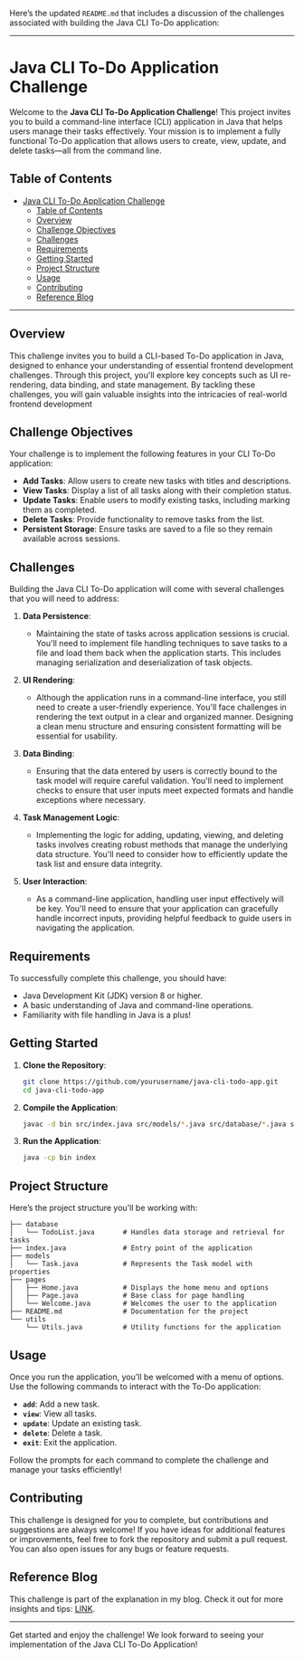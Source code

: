 Here’s the updated `README.md` that includes a discussion of the challenges associated with building the Java CLI To-Do application:

---

# Java CLI To-Do Application Challenge

Welcome to the **Java CLI To-Do Application Challenge**! This project invites you to build a command-line interface (CLI) application in Java that helps users manage their tasks effectively. Your mission is to implement a fully functional To-Do application that allows users to create, view, update, and delete tasks—all from the command line.

## Table of Contents
- [Java CLI To-Do Application Challenge](#java-cli-to-do-application-challenge)
  - [Table of Contents](#table-of-contents)
  - [Overview](#overview)
  - [Challenge Objectives](#challenge-objectives)
  - [Challenges](#challenges)
  - [Requirements](#requirements)
  - [Getting Started](#getting-started)
  - [Project Structure](#project-structure)
  - [Usage](#usage)
  - [Contributing](#contributing)
  - [Reference Blog](#reference-blog)

---

## Overview

This challenge invites you to build a CLI-based To-Do application in Java, designed to enhance your understanding of essential frontend development challenges. Through this project, you'll explore key concepts such as UI re-rendering, data binding, and state management. By tackling these challenges, you will gain valuable insights into the intricacies of real-world frontend development

## Challenge Objectives

Your challenge is to implement the following features in your CLI To-Do application:

- **Add Tasks**: Allow users to create new tasks with titles and descriptions.
- **View Tasks**: Display a list of all tasks along with their completion status.
- **Update Tasks**: Enable users to modify existing tasks, including marking them as completed.
- **Delete Tasks**: Provide functionality to remove tasks from the list.
- **Persistent Storage**: Ensure tasks are saved to a file so they remain available across sessions.

## Challenges

Building the Java CLI To-Do application will come with several challenges that you will need to address:

1. **Data Persistence**: 
   - Maintaining the state of tasks across application sessions is crucial. You'll need to implement file handling techniques to save tasks to a file and load them back when the application starts. This includes managing serialization and deserialization of task objects.

2. **UI Rendering**:
   - Although the application runs in a command-line interface, you still need to create a user-friendly experience. You'll face challenges in rendering the text output in a clear and organized manner. Designing a clean menu structure and ensuring consistent formatting will be essential for usability.

3. **Data Binding**:
   - Ensuring that the data entered by users is correctly bound to the task model will require careful validation. You'll need to implement checks to ensure that user inputs meet expected formats and handle exceptions where necessary.

4. **Task Management Logic**:
   - Implementing the logic for adding, updating, viewing, and deleting tasks involves creating robust methods that manage the underlying data structure. You'll need to consider how to efficiently update the task list and ensure data integrity.

5. **User Interaction**:
   - As a command-line application, handling user input effectively will be key. You'll need to ensure that your application can gracefully handle incorrect inputs, providing helpful feedback to guide users in navigating the application.

## Requirements

To successfully complete this challenge, you should have:

- Java Development Kit (JDK) version 8 or higher.
- A basic understanding of Java and command-line operations.
- Familiarity with file handling in Java is a plus!

## Getting Started

1. **Clone the Repository**:
    ```bash
    git clone https://github.com/yourusername/java-cli-todo-app.git
    cd java-cli-todo-app
    ```

2. **Compile the Application**:
    ```bash
    javac -d bin src/index.java src/models/*.java src/database/*.java src/pages/*.java src/utils/*.java
    ```

3. **Run the Application**:
    ```bash
    java -cp bin index
    ```

## Project Structure

Here’s the project structure you'll be working with:

```
├── database
│   └── TodoList.java       # Handles data storage and retrieval for tasks
├── index.java              # Entry point of the application
├── models
│   └── Task.java           # Represents the Task model with properties
├── pages
│   ├── Home.java           # Displays the home menu and options
│   ├── Page.java           # Base class for page handling
│   └── Welcome.java        # Welcomes the user to the application
├── README.md               # Documentation for the project
└── utils
    └── Utils.java          # Utility functions for the application
```

## Usage

Once you run the application, you'll be welcomed with a menu of options. Use the following commands to interact with the To-Do application:

- **`add`**: Add a new task.
- **`view`**: View all tasks.
- **`update`**: Update an existing task.
- **`delete`**: Delete a task.
- **`exit`**: Exit the application.

Follow the prompts for each command to complete the challenge and manage your tasks efficiently!

## Contributing

This challenge is designed for you to complete, but contributions and suggestions are always welcome! If you have ideas for additional features or improvements, feel free to fork the repository and submit a pull request. You can also open issues for any bugs or feature requests.

## Reference Blog

This challenge is part of the explanation in my blog. Check it out for more insights and tips: [LINK](https://aashrayakatiyar.hashnode.dev/boiling-down-frontend-frameworks-simplifying-the-essentials).

---

Get started and enjoy the challenge! We look forward to seeing your implementation of the Java CLI To-Do Application!
